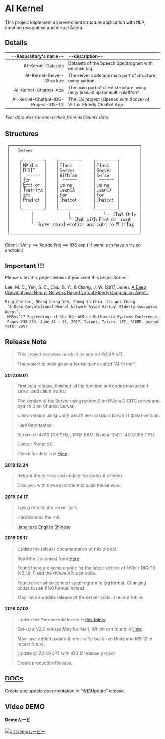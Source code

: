 # AI Kernel

This project implement a server-client structure application with NLP, emotion recognition and Virtual Agent.

## Details 
|    --Respository's name--            |      --description--                                                            |
| ------------------------------------:|:------------------------------------------------------------------------------- |
| AI-Kernel-Datasets                   | Datasets of the Speech Spectrogram with emotion tag.                            |
| AI-Kernel-Server-Structure           | The server code and main part of structure, using python.                       |
| AI-Kernel-Chatbot-App                | The main part of client structure, using unity to build up for multi-plaftform. |
| AI-Kernel-Chatbot-IOS-Project-IOS-12 | The IOS project (Opened with Xcode) of Virtual Elderly Chatbot App.             |

###### Test data was random picked from all Counts data.

## Structures

![alt text](/StructureMap.png)

 Client : Unity ==> Xcode Proj ==> IOS app ( if want, can have a try on android.)

## Important !!!

Please cites this peper belows if you used this respositories.

Lee, M. C., Yeh, S. C., Chiu, S. Y., & Chang, J. W. (2017, June). [A Deep Convolutional Neural Network Based Virtual Elderly Companion Agent.](http://dl.acm.org/citation.cfm?id=3083220)

```
Ming Che Lee, Sheng Cheng Yeh, Sheng Yu Chiu, Jia Wei Chang.
 "A Deep Convolutional Neural Network Based Virtual Elderly Companion Agent",
 MMSys'17 Proceedings of the 8th ACM on Multimedia Systems Conference,
 Pages 235-238, June 20 - 23, 2017, Taipei, Taiwan. (EI, SIGMM, accept rate: 28%)
```

## Release Note

> This project becomes production around 令和1年6月 . 
>
> The project is been given a formal name called "AI Kernel". 

#### 2017.09.01

> First beta release, finished all the function and codes makes both server and client works. 
>
> The version of the Server using python 2 on NVidia DIGITS server and python 3 on Chatbot Server. 
>
> Client version using Unity 5.6.2f1 version build to iOS 11 (beta) version. 
>
> HardWare tested: 
>
> Server: i7-4790 (3.6 GHz), 16GB RAM, Nvidia 1050Ti 4G DDR5 GPU. 
>
> Client: iPhone SE. 
>
> Check for details in [Here](https://github.com/AkishinoShiame/Graduated-Project). 

#### 2018.12.24

> Rebuild the release and update the codes if needed. 
>
> Discuess with new enviorment to build the service.  

#### 2019.04.17

> Trying rebuild the server part.
>
> HardWare as the link:
>
> [Japanese](.Docs#%E3%83%8F%E3%83%BC%E3%83%89%E3%82%A6%E3%82%A7%E3%82%A2%E3%81%AE%E6%BA%96%E5%82%99) [English](.Docs#hardware-prepration) [Chinese](.Docs#%E7%A1%AC%E9%AB%94%E9%85%8D%E7%BD%AE) 

#### 2019.06.17

> Update the release documentation of this project. 
>
> Read the Document from [Here](.Docs#content--%E7%9B%AE%E6%AC%A1--%E7%9B%AE%E9%8C%84) 
>
> Found there are some update for the latest verison of NVidia DIGITS (v6.1.1). Fixed the NVidia API part code. 
>
> Found error when convert spectrogram to jpg format. Changing codes to use PNG format instead. 
>
> May have a update release of the server code in recent future. 

#### 2019.07.02

> Update the Server code locate in [this folder](Virtual-Elderly-Chatbot-Server-Structure) 
>
> Set-up a V2.0 release(May be final). Which can found in [Here](https://github.com/AkishinoShiame/Virtual-Elderly-Chatbot-Server-Structure/releases/tag/V2.0). 
>
> May have added update & release for builds on Unity and IOS 12 in recent future.
>
> Update @ 22:49 JPT with IOS 12 release project 
>
> Create production Release.

## [DOCs](.Docs#content--%E7%9B%AE%E6%AC%A1--%E7%9B%AE%E9%8C%84)

Create and update documentation in "令和Update" release.

## Video DEMO

#### Demoムービ

[![alt Demoムービー](https://i.imgur.com/QMZeKhz.jpg)](https://youtu.be/OdDjb4pAgkU "Demoムービー０１")
